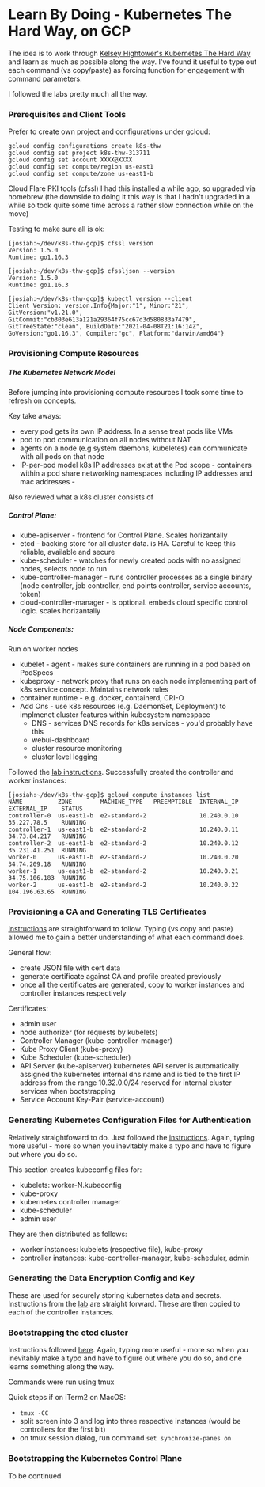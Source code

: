 # Learn By Doing - Kubernetes The Hard Way, on GCP

The idea is to work through [Kelsey Hightower's Kubernetes The Hard Way](https://github.com/kelseyhightower/kubernetes-the-hard-way)  and learn as much as possible along the way. I've found it useful to  type out each command (vs copy/paste) as forcing function for engagement with command parameters.

I followed the labs pretty much all the way.



### Prerequisites and Client Tools

Prefer to create own project and configurations under gcloud:

```
gcloud config configurations create k8s-thw
gcloud config set project k8s-thw-313711
gcloud config set account XXXX@XXXX
gcloud config set compute/region us-east1
gcloud config set compute/zone us-east1-b
```


Cloud Flare PKI tools (cfssl)
I had this installed a while ago, so upgraded via homebrew (the downside to doing it this way is that I hadn't upgraded in a while so took quite some time across a rather slow connection while on the move)

Testing to make sure all is ok:

```
[josiah:~/dev/k8s-thw-gcp]$ cfssl version
Version: 1.5.0
Runtime: go1.16.3

[josiah:~/dev/k8s-thw-gcp]$ cfssljson --version
Version: 1.5.0
Runtime: go1.16.3

[josiah:~/dev/k8s-thw-gcp]$ kubectl version --client
Client Version: version.Info{Major:"1", Minor:"21", GitVersion:"v1.21.0", GitCommit:"cb303e613a121a29364f75cc67d3d580833a7479", GitTreeState:"clean", BuildDate:"2021-04-08T21:16:14Z", GoVersion:"go1.16.3", Compiler:"gc", Platform:"darwin/amd64"}
```
### Provisioning Compute Resources

##### The Kubernetes Network Model

Before jumping into provisioning compute resources I took some time to refresh on concepts.

Key take aways:
- every pod gets its own IP address. In a sense treat pods like VMs
- pod to pod communication on all nodes without NAT
- agents on a node (e.g system daemons, kubeletes) can communicate with all pods on that node
- IP-per-pod model k8s IP addresses exist at the Pod scope - containers within a pod share networking namespaces including IP addresses and mac addresses -

Also reviewed what a k8s cluster consists of

##### Control Plane:

- kube-apiserver - frontend for Control Plane. Scales horizantally
- etcd - backing store for all cluster data. is HA. Careful to keep this reliable, available and secure
- kube-scheduler - watches for newly created pods with no assigned nodes, selects node to run
- kube-controller-manager - runs controller processes as a single binary (node controller, job controller, end points controller, service accounts, token)
- cloud-controller-manager - is optional. embeds cloud specific control logic. scales horizantally

##### Node Components:

Run on worker nodes
- kubelet - agent - makes sure containers are running in a pod based on PodSpecs
- kubeproxy - network proxy that runs on each node implementing part of k8s service concept. Maintains network rules
- container runtime - e.g. docker, containerd, CRI-O
- Add Ons - use k8s resources (e.g. DaemonSet, Deployment) to implmenet cluster features within kubesystem namespace
    - DNS - services DNS records for k8s services - you'd probably have this
    - webui-dashboard
    - cluster resource monitoring
    - cluster level logging



Followed the [lab instructions](https://github.com/kelseyhightower/kubernetes-the-hard-way/blob/master/docs/03-compute-resources.md). Successfully created the controller and worker instances:

```
[josiah:~/dev/k8s-thw-gcp]$ gcloud compute instances list
NAME          ZONE        MACHINE_TYPE   PREEMPTIBLE  INTERNAL_IP  EXTERNAL_IP    STATUS
controller-0  us-east1-b  e2-standard-2               10.240.0.10  35.227.78.5    RUNNING
controller-1  us-east1-b  e2-standard-2               10.240.0.11  34.73.84.217   RUNNING
controller-2  us-east1-b  e2-standard-2               10.240.0.12  35.231.41.251  RUNNING
worker-0      us-east1-b  e2-standard-2               10.240.0.20  34.74.209.18   RUNNING
worker-1      us-east1-b  e2-standard-2               10.240.0.21  34.75.106.183  RUNNING
worker-2      us-east1-b  e2-standard-2               10.240.0.22  104.196.63.65  RUNNING
```

### Provisioning a CA and Generating TLS Certificates

[Instructions](https://github.com/kelseyhightower/kubernetes-the-hard-way/blob/master/docs/04-certificate-authority.md) are straightforward to follow. Typing (vs copy and paste) allowed me to gain a better understanding of what each command does.

General flow:
- create JSON file with cert data
- generate certificate against CA and profile created previously
- once all the certificates are generated, copy to worker instances and controller instances respectively

Certificates:
- admin user
- node authorizer  (for requests by kubelets)
- Controller Manager (kube-controller-manager)
- Kube Proxy Client (kube-proxy)
- Kube Scheduler (kube-scheduler)
- API Server (kube-apiserver)
    kubernetes API server is automatically assigned the kubernetes internal dns name and is tied to the first IP address from the range 10.32.0.0/24 reserved for internal cluster services when bootstrapping
- Service Account Key-Pair (service-account)

### Generating Kubernetes Configuration Files for Authentication
Relatively straightfoward to do. Just followed the [instructions](https://github.com/kelseyhightower/kubernetes-the-hard-way/blob/master/docs/05-kubernetes-configuration-files.md). Again, typing more useful - more so when you inevitably make a typo and have to figure out where you do so.

This section creates kubeconfig files for:
- kubelets: worker-N.kubeconfig
- kube-proxy
- kubernetes controller manager
- kube-scheduler
- admin user

They are then distributed as follows:
- worker instances: kubelets (respective file), kube-proxy
- controller instances: kube-controller-manager, kube-scheduler, admin 

### Generating the Data Encryption Config and Key
These are used for securely storing kubernetes data and secrets.
Instructions from the [lab](https://github.com/kelseyhightower/kubernetes-the-hard-way/blob/master/docs/06-data-encryption-keys.md) are straight forward.
These are then copied to each of the controller instances.

### Bootstrapping the etcd cluster
Instructions followed [here](https://github.com/kelseyhightower/kubernetes-the-hard-way/blob/master/docs/07-bootstrapping-etcd.md). Again, typing more useful - more so when you inevitably make a typo and have to figure out where you do so, and one learns something along the way.

Commands were run using tmux

Quick steps if on iTerm2 on MacOS:
- `tmux -CC`
- split screen into 3 and log into three respective instances (would be controllers for the first bit)
- on tmux session dialog, run command `set synchronize-panes on`

### Bootstrapping the Kubernetes Control Plane
To be continued